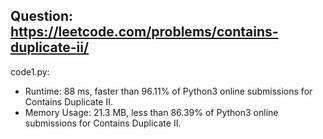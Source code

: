 ## Question: https://leetcode.com/problems/contains-duplicate-ii/

code1.py:
* Runtime: 88 ms, faster than 96.11% of Python3 online submissions for Contains Duplicate II.
* Memory Usage: 21.3 MB, less than 86.39% of Python3 online submissions for Contains Duplicate II.